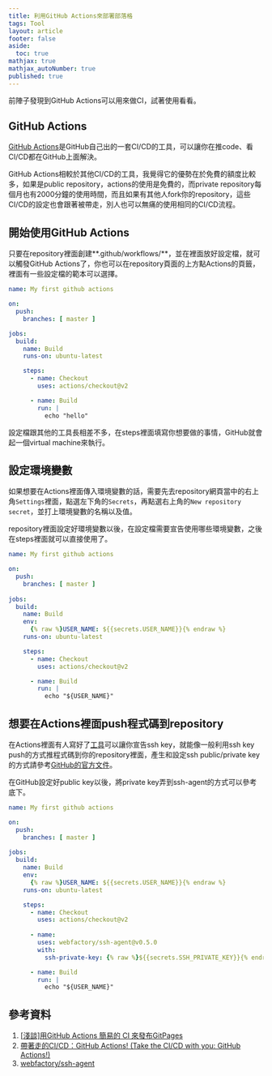 ```yaml
---
title: 利用GitHub Actions來部署部落格
tags: Tool
layout: article
footer: false
aside:
  toc: true
mathjax: true
mathjax_autoNumber: true
published: true
---
```


前陣子發現到GitHub Actions可以用來做CI，試著使用看看。

<!--more-->

## GitHub Actions

[GitHub Actions](https://github.com/features/actions)是GitHub自己出的一套CI/CD的工具，可以讓你在推code、看CI/CD都在GitHub上面解決。

GitHub Actions相較於其他CI/CD的工具，我覺得它的優勢在於免費的額度比較多，如果是public repository，actions的使用是免費的，而private repository每個月也有2000分鐘的使用時間，而且如果有其他人fork你的repository，這些CI/CD的設定也會跟著被帶走，別人也可以無痛的使用相同的CI/CD流程。

## 開始使用GitHub Actions

只要在repository裡面創建**.github/workflows/**，並在裡面放好設定檔，就可以觸發GitHub Actions了，你也可以在repository頁面的上方點Actions的頁籤，裡面有一些設定檔的範本可以選擇。

```yaml
name: My first github actions

on:
  push:
    branches: [ master ]

jobs:
  build:
    name: Build
    runs-on: ubuntu-latest

    steps:
      - name: Checkout
        uses: actions/checkout@v2

      - name: Build
        run: |
          echo "hello"

```

設定檔跟其他的工具長相差不多，在steps裡面填寫你想要做的事情，GitHub就會起一個virtual machine來執行。

## 設定環境變數

如果想要在Actions裡面傳入環境變數的話，需要先去repository網頁當中的右上角`Settings`裡面，點選左下角的`Secrets`，再點選右上角的`New repository secret`，並打上環境變數的名稱以及值。

repository裡面設定好環境變數以後，在設定檔需要宣告使用哪些環境變數，之後在steps裡面就可以直接使用了。

```yaml
name: My first github actions

on:
  push:
    branches: [ master ]
    
jobs:
  build:
    name: Build
    env:
      {% raw %}USER_NAME: ${{secrets.USER_NAME}}{% endraw %}
    runs-on: ubuntu-latest

    steps:
      - name: Checkout
        uses: actions/checkout@v2

      - name: Build
        run: |
          echo "${USER_NAME}"

```

## 想要在Actions裡面push程式碼到repository

在Actions裡面有人寫好了[工具](https://github.com/marketplace/actions/webfactory-ssh-agent)可以讓你宣告ssh key，就能像一般利用ssh key push的方式推程式碼到你的repository裡面，產生和設定ssh public/private key的方式請參考[GitHub的官方文件](https://docs.github.com/en/github/authenticating-to-github/connecting-to-github-with-ssh)。

在GitHub設定好public key以後，將private key弄到ssh-agent的方式可以參考底下。

```yaml
name: My first github actions

on:
  push:
    branches: [ master ]
    
jobs:
  build:
    name: Build
    env:
      {% raw %}USER_NAME: ${{secrets.USER_NAME}}{% endraw %}
    runs-on: ubuntu-latest

    steps:
      - name: Checkout
        uses: actions/checkout@v2
        
      - name:
        uses: webfactory/ssh-agent@v0.5.0
        with:
          ssh-private-key: {% raw %}${{secrets.SSH_PRIVATE_KEY}}{% endraw %}

      - name: Build
        run: |
          echo "${USER_NAME}"
```

## 參考資料

1. [[淺談]用GitHub Actions 簡易的 CI 來發布GitPages](https://medium.com/@JainKai/%E6%B7%BA%E8%AB%87-%E7%94%A8github-actions-%E7%B0%A1%E6%98%93%E7%9A%84-ci-%E4%BE%86%E7%99%BC%E5%B8%83gitpages-6ae48e52467e)
2. [帶著走的CI/CD：GitHub Actions! (Take the CI/CD with you: GitHub Actions!)](https://medium.com/thinkthenrant/githubactionsintro-94be66a8a9f1)
3. [webfactory/ssh-agent](webfactory/ssh-agent)